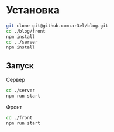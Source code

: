 # Установка
```bash
git clone git@github.com:ar3el/blog.git
cd ./blog/front
npm install
cd ../server
npm install 
```

## Запуск
Cервер
```bash
cd ./server
npm run start 
```
Фронт
```bash
cd ./front
npm run start 
```